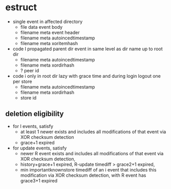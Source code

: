 # estruct

* single event in affected directory
  - file data event body
  - filename meta event header
  - filename meta autoincedtimestamp
  - filename meta xoritemhash
* code I propagated parent dir event in same level as dir name up to root dir
  - filename meta autoincedtimestamp
  - filename meta xordirhash
  - ? peer id
* code i only in root dir lazy with grace time and during login logout one per store
  - filename meta autoincedtimestamp
  - filename meta xordirhash
  - store id

## deletion eligibility

* for I events, satisfy 
  - at least 1 newer exists and includes all modifications of that event via XOR checksum detection
  - grace+1 expired
* for update events, satisfy
  - newer R event exists and includes all modifications of that event via XOR checksum detection, 
  - history+grace+1 expired, R-update timediff > grace2+1 expired, 
  - min importantknownstore timediff of an i event that includes this modification via XOR checksum detection, with R event has grace3+1 expired

